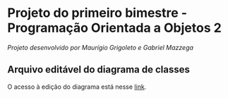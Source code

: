 # Projeto do primeiro bimestre - Programação Orientada a Objetos 2  
*Projeto desenvolvido por Maurígio Grigoleto e Gabriel Mazzega*

## Arquivo editável do diagrama de classes
O acesso à edição do diagrama está nesse [link]([https://lucid.app/lucidspark/fe2b1b1b-d222-48ff-8a9e-1883a88d6c06/edit?invitationId=inv_2beceaa5-a5a9-443d-a978-439f440e73f7](https://lucid.app/lucidchart/63547480-5a83-4a08-ae26-8d74c7c11e80/edit?viewport_loc=44%2C111%2C2164%2C1109%2CHWEp-vi-RSFO&invitationId=inv_c9e530f9-e9c9-4f92-90fd-8f788512d33a)https://lucid.app/lucidchart/63547480-5a83-4a08-ae26-8d74c7c11e80/edit?viewport_loc=44%2C111%2C2164%2C1109%2CHWEp-vi-RSFO&invitationId=inv_c9e530f9-e9c9-4f92-90fd-8f788512d33a).
